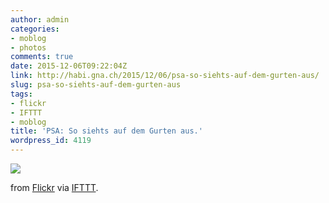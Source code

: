 ```yaml
---
author: admin
categories:
- moblog
- photos
comments: true
date: 2015-12-06T09:22:04Z
link: http://habi.gna.ch/2015/12/06/psa-so-siehts-auf-dem-gurten-aus/
slug: psa-so-siehts-auf-dem-gurten-aus
tags:
- flickr
- IFTTT
- moblog
title: 'PSA: So siehts auf dem Gurten aus.'
wordpress_id: 4119
---
```


![](http://ift.tt/1m4UN9t)  

  

from [Flickr](http://flic.kr/p/Bk7juZ) via [IFTTT](http://ift.tt/1c4nCfM).
